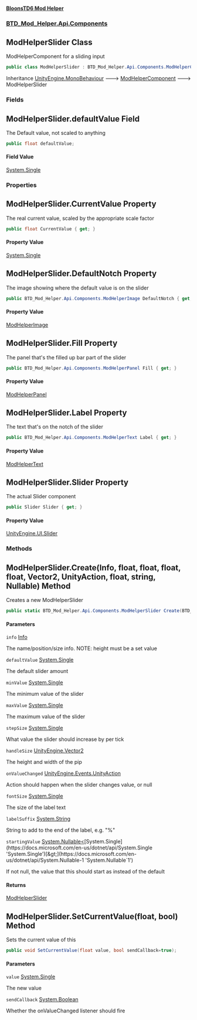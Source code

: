 #### [BloonsTD6 Mod Helper](README.md 'README')
### [BTD_Mod_Helper.Api.Components](README.md#BTD_Mod_Helper.Api.Components 'BTD_Mod_Helper.Api.Components')

## ModHelperSlider Class

ModHelperComponent for a sliding input

```csharp
public class ModHelperSlider : BTD_Mod_Helper.Api.Components.ModHelperComponent
```

Inheritance [UnityEngine.MonoBehaviour](https://docs.microsoft.com/en-us/dotnet/api/UnityEngine.MonoBehaviour 'UnityEngine.MonoBehaviour') &#129106; [ModHelperComponent](BTD_Mod_Helper.Api.Components.ModHelperComponent.md 'BTD_Mod_Helper.Api.Components.ModHelperComponent') &#129106; ModHelperSlider
### Fields

<a name='BTD_Mod_Helper.Api.Components.ModHelperSlider.defaultValue'></a>

## ModHelperSlider.defaultValue Field

The Default value, not scaled to anything

```csharp
public float defaultValue;
```

#### Field Value
[System.Single](https://docs.microsoft.com/en-us/dotnet/api/System.Single 'System.Single')
### Properties

<a name='BTD_Mod_Helper.Api.Components.ModHelperSlider.CurrentValue'></a>

## ModHelperSlider.CurrentValue Property

The real current value, scaled by the appropriate scale factor

```csharp
public float CurrentValue { get; }
```

#### Property Value
[System.Single](https://docs.microsoft.com/en-us/dotnet/api/System.Single 'System.Single')

<a name='BTD_Mod_Helper.Api.Components.ModHelperSlider.DefaultNotch'></a>

## ModHelperSlider.DefaultNotch Property

The image showing where the default value is on the slider

```csharp
public BTD_Mod_Helper.Api.Components.ModHelperImage DefaultNotch { get; }
```

#### Property Value
[ModHelperImage](BTD_Mod_Helper.Api.Components.ModHelperImage.md 'BTD_Mod_Helper.Api.Components.ModHelperImage')

<a name='BTD_Mod_Helper.Api.Components.ModHelperSlider.Fill'></a>

## ModHelperSlider.Fill Property

The panel that's the filled up bar part of the slider

```csharp
public BTD_Mod_Helper.Api.Components.ModHelperPanel Fill { get; }
```

#### Property Value
[ModHelperPanel](BTD_Mod_Helper.Api.Components.ModHelperPanel.md 'BTD_Mod_Helper.Api.Components.ModHelperPanel')

<a name='BTD_Mod_Helper.Api.Components.ModHelperSlider.Label'></a>

## ModHelperSlider.Label Property

The text that's on the notch of the slider

```csharp
public BTD_Mod_Helper.Api.Components.ModHelperText Label { get; }
```

#### Property Value
[ModHelperText](BTD_Mod_Helper.Api.Components.ModHelperText.md 'BTD_Mod_Helper.Api.Components.ModHelperText')

<a name='BTD_Mod_Helper.Api.Components.ModHelperSlider.Slider'></a>

## ModHelperSlider.Slider Property

The actual Slider component

```csharp
public Slider Slider { get; }
```

#### Property Value
[UnityEngine.UI.Slider](https://docs.microsoft.com/en-us/dotnet/api/UnityEngine.UI.Slider 'UnityEngine.UI.Slider')
### Methods

<a name='BTD_Mod_Helper.Api.Components.ModHelperSlider.Create(BTD_Mod_Helper.Api.Components.Info,float,float,float,float,Vector2,UnityAction_float_,float,string,System.Nullable_float_)'></a>

## ModHelperSlider.Create(Info, float, float, float, float, Vector2, UnityAction<float>, float, string, Nullable<float>) Method

Creates a new ModHelperSlider

```csharp
public static BTD_Mod_Helper.Api.Components.ModHelperSlider Create(BTD_Mod_Helper.Api.Components.Info info, float defaultValue, float minValue, float maxValue, float stepSize, Vector2 handleSize, UnityAction<float> onValueChanged=null, float fontSize=42f, string labelSuffix="", System.Nullable<float> startingValue=null);
```
#### Parameters

<a name='BTD_Mod_Helper.Api.Components.ModHelperSlider.Create(BTD_Mod_Helper.Api.Components.Info,float,float,float,float,Vector2,UnityAction_float_,float,string,System.Nullable_float_).info'></a>

`info` [Info](BTD_Mod_Helper.Api.Components.Info.md 'BTD_Mod_Helper.Api.Components.Info')

The name/position/size info. NOTE: height must be a set value

<a name='BTD_Mod_Helper.Api.Components.ModHelperSlider.Create(BTD_Mod_Helper.Api.Components.Info,float,float,float,float,Vector2,UnityAction_float_,float,string,System.Nullable_float_).defaultValue'></a>

`defaultValue` [System.Single](https://docs.microsoft.com/en-us/dotnet/api/System.Single 'System.Single')

The default slider amount

<a name='BTD_Mod_Helper.Api.Components.ModHelperSlider.Create(BTD_Mod_Helper.Api.Components.Info,float,float,float,float,Vector2,UnityAction_float_,float,string,System.Nullable_float_).minValue'></a>

`minValue` [System.Single](https://docs.microsoft.com/en-us/dotnet/api/System.Single 'System.Single')

The minimum value of the slider

<a name='BTD_Mod_Helper.Api.Components.ModHelperSlider.Create(BTD_Mod_Helper.Api.Components.Info,float,float,float,float,Vector2,UnityAction_float_,float,string,System.Nullable_float_).maxValue'></a>

`maxValue` [System.Single](https://docs.microsoft.com/en-us/dotnet/api/System.Single 'System.Single')

The maximum value of the slider

<a name='BTD_Mod_Helper.Api.Components.ModHelperSlider.Create(BTD_Mod_Helper.Api.Components.Info,float,float,float,float,Vector2,UnityAction_float_,float,string,System.Nullable_float_).stepSize'></a>

`stepSize` [System.Single](https://docs.microsoft.com/en-us/dotnet/api/System.Single 'System.Single')

What value the slider should increase by per tick

<a name='BTD_Mod_Helper.Api.Components.ModHelperSlider.Create(BTD_Mod_Helper.Api.Components.Info,float,float,float,float,Vector2,UnityAction_float_,float,string,System.Nullable_float_).handleSize'></a>

`handleSize` [UnityEngine.Vector2](https://docs.microsoft.com/en-us/dotnet/api/UnityEngine.Vector2 'UnityEngine.Vector2')

The height and width of the pip

<a name='BTD_Mod_Helper.Api.Components.ModHelperSlider.Create(BTD_Mod_Helper.Api.Components.Info,float,float,float,float,Vector2,UnityAction_float_,float,string,System.Nullable_float_).onValueChanged'></a>

`onValueChanged` [UnityEngine.Events.UnityAction](https://docs.microsoft.com/en-us/dotnet/api/UnityEngine.Events.UnityAction 'UnityEngine.Events.UnityAction')

Action should happen when the slider changes value, or null

<a name='BTD_Mod_Helper.Api.Components.ModHelperSlider.Create(BTD_Mod_Helper.Api.Components.Info,float,float,float,float,Vector2,UnityAction_float_,float,string,System.Nullable_float_).fontSize'></a>

`fontSize` [System.Single](https://docs.microsoft.com/en-us/dotnet/api/System.Single 'System.Single')

The size of the label text

<a name='BTD_Mod_Helper.Api.Components.ModHelperSlider.Create(BTD_Mod_Helper.Api.Components.Info,float,float,float,float,Vector2,UnityAction_float_,float,string,System.Nullable_float_).labelSuffix'></a>

`labelSuffix` [System.String](https://docs.microsoft.com/en-us/dotnet/api/System.String 'System.String')

String to add to the end of the label, e.g. "%"

<a name='BTD_Mod_Helper.Api.Components.ModHelperSlider.Create(BTD_Mod_Helper.Api.Components.Info,float,float,float,float,Vector2,UnityAction_float_,float,string,System.Nullable_float_).startingValue'></a>

`startingValue` [System.Nullable&lt;](https://docs.microsoft.com/en-us/dotnet/api/System.Nullable-1 'System.Nullable`1')[System.Single](https://docs.microsoft.com/en-us/dotnet/api/System.Single 'System.Single')[&gt;](https://docs.microsoft.com/en-us/dotnet/api/System.Nullable-1 'System.Nullable`1')

If not null, the value that this should start as instead of the default

#### Returns
[ModHelperSlider](BTD_Mod_Helper.Api.Components.ModHelperSlider.md 'BTD_Mod_Helper.Api.Components.ModHelperSlider')

<a name='BTD_Mod_Helper.Api.Components.ModHelperSlider.SetCurrentValue(float,bool)'></a>

## ModHelperSlider.SetCurrentValue(float, bool) Method

Sets the current value of this

```csharp
public void SetCurrentValue(float value, bool sendCallback=true);
```
#### Parameters

<a name='BTD_Mod_Helper.Api.Components.ModHelperSlider.SetCurrentValue(float,bool).value'></a>

`value` [System.Single](https://docs.microsoft.com/en-us/dotnet/api/System.Single 'System.Single')

The new value

<a name='BTD_Mod_Helper.Api.Components.ModHelperSlider.SetCurrentValue(float,bool).sendCallback'></a>

`sendCallback` [System.Boolean](https://docs.microsoft.com/en-us/dotnet/api/System.Boolean 'System.Boolean')

Whether the onValueChanged listener should fire